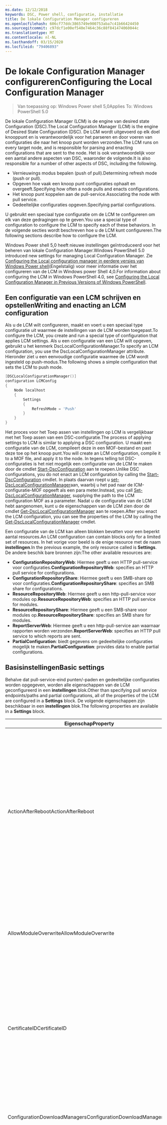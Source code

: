 ```yaml
---
ms.date: 12/12/2018
keywords: DSC, Power shell, configuratie, installatie
title: De lokale Configuration Manager configureren
ms.openlocfilehash: 606cf77ddc3865749e900753aba7c41b66424450
ms.sourcegitcommit: c97dcf1e00ef540e7464c36c88f841474060044c
ms.translationtype: MT
ms.contentlocale: nl-NL
ms.lasthandoff: 03/15/2020
ms.locfileid: "79406893"
---
```

# <a name="configuring-the-local-configuration-manager"></a><span data-ttu-id="cdef5-103">De lokale Configuration Manager configureren</span><span class="sxs-lookup"><span data-stu-id="cdef5-103">Configuring the Local Configuration Manager</span></span>

> <span data-ttu-id="cdef5-104">Van toepassing op: Windows Power shell 5,0</span><span class="sxs-lookup"><span data-stu-id="cdef5-104">Applies To: Windows PowerShell 5.0</span></span>

<span data-ttu-id="cdef5-105">De lokale Configuration Manager (LCM) is de engine van desired state Configuration (DSC).</span><span class="sxs-lookup"><span data-stu-id="cdef5-105">The Local Configuration Manager (LCM) is the engine of Desired State Configuration (DSC).</span></span>
<span data-ttu-id="cdef5-106">De LCM wordt uitgevoerd op elk doel knooppunt en is verantwoordelijk voor het parseren en door voeren van configuraties die naar het knoop punt worden verzonden.</span><span class="sxs-lookup"><span data-stu-id="cdef5-106">The LCM runs on every target node, and is responsible for parsing and enacting configurations that are sent to the node.</span></span>
<span data-ttu-id="cdef5-107">Het is ook verantwoordelijk voor een aantal andere aspecten van DSC, waaronder de volgende.</span><span class="sxs-lookup"><span data-stu-id="cdef5-107">It is also responsible for a number of other aspects of DSC, including the following.</span></span>

- <span data-ttu-id="cdef5-108">Vernieuwings modus bepalen (push of pull).</span><span class="sxs-lookup"><span data-stu-id="cdef5-108">Determining refresh mode (push or pull).</span></span>
- <span data-ttu-id="cdef5-109">Opgeven hoe vaak een knoop punt configuraties ophaalt en overgeeft.</span><span class="sxs-lookup"><span data-stu-id="cdef5-109">Specifying how often a node pulls and enacts configurations.</span></span>
- <span data-ttu-id="cdef5-110">Het knoop punt koppelen aan de pull-service.</span><span class="sxs-lookup"><span data-stu-id="cdef5-110">Associating the node with pull service.</span></span>
- <span data-ttu-id="cdef5-111">Gedeeltelijke configuraties opgeven.</span><span class="sxs-lookup"><span data-stu-id="cdef5-111">Specifying partial configurations.</span></span>

<span data-ttu-id="cdef5-112">U gebruikt een speciaal type configuratie om de LCM te configureren om elk van deze gedragingen op te geven.</span><span class="sxs-lookup"><span data-stu-id="cdef5-112">You use a special type of configuration to configure the LCM to specify each of these behaviors.</span></span>
<span data-ttu-id="cdef5-113">In de volgende secties wordt beschreven hoe u de LCM kunt configureren.</span><span class="sxs-lookup"><span data-stu-id="cdef5-113">The following sections describe how to configure the LCM.</span></span>

<span data-ttu-id="cdef5-114">Windows Power shell 5,0 heeft nieuwe instellingen geïntroduceerd voor het beheren van lokale Configuration Manager.</span><span class="sxs-lookup"><span data-stu-id="cdef5-114">Windows PowerShell 5.0 introduced new settings for managing Local Configuration Manager.</span></span>
<span data-ttu-id="cdef5-115">Zie [Configuring the Local configuration manager in eerdere versies van Windows Power shell](metaconfig4.md)(Engelstalig) voor meer informatie over het configureren van de LCM in Windows power Shell 4,0.</span><span class="sxs-lookup"><span data-stu-id="cdef5-115">For information about configuring the LCM in Windows PowerShell 4.0, see [Configuring the Local Configuration Manager in Previous Versions of Windows PowerShell](metaconfig4.md).</span></span>

## <a name="writing-and-enacting-an-lcm-configuration"></a><span data-ttu-id="cdef5-116">Een configuratie van een LCM schrijven en opstellen</span><span class="sxs-lookup"><span data-stu-id="cdef5-116">Writing and enacting an LCM configuration</span></span>

<span data-ttu-id="cdef5-117">Als u de LCM wilt configureren, maakt en voert u een speciaal type configuratie uit waarmee de instellingen van de LCM worden toegepast.</span><span class="sxs-lookup"><span data-stu-id="cdef5-117">To configure the LCM, you create and run a special type of configuration that applies LCM settings.</span></span>
<span data-ttu-id="cdef5-118">Als u een configuratie van een LCM wilt opgeven, gebruikt u het kenmerk DscLocalConfigurationManager.</span><span class="sxs-lookup"><span data-stu-id="cdef5-118">To specify an LCM configuration, you use the DscLocalConfigurationManager attribute.</span></span>
<span data-ttu-id="cdef5-119">Hieronder ziet u een eenvoudige configuratie waarmee de LCM wordt ingesteld op push-modus.</span><span class="sxs-lookup"><span data-stu-id="cdef5-119">The following shows a simple configuration that sets the LCM to push mode.</span></span>

```powershell
[DSCLocalConfigurationManager()]
configuration LCMConfig
{
    Node localhost
    {
        Settings
        {
            RefreshMode = 'Push'
        }
    }
}
```

<span data-ttu-id="cdef5-120">Het proces voor het Toep assen van instellingen op LCM is vergelijkbaar met het Toep assen van een DSC-configuratie.</span><span class="sxs-lookup"><span data-stu-id="cdef5-120">The process of applying settings to LCM is similar to applying a DSC configuration.</span></span>
<span data-ttu-id="cdef5-121">U maakt een configuratie van de LCM, compileert deze in een MOF-bestand en past deze toe op het knoop punt.</span><span class="sxs-lookup"><span data-stu-id="cdef5-121">You will create an LCM configuration, compile it to a MOF file, and apply it to the node.</span></span>
<span data-ttu-id="cdef5-122">In tegens telling tot DSC-configuraties is het niet mogelijk een configuratie van de LCM te maken door de cmdlet [Start-DscConfiguration](/powershell/module/psdesiredstateconfiguration/start-dscconfiguration) aan te roepen.</span><span class="sxs-lookup"><span data-stu-id="cdef5-122">Unlike DSC configurations, you do not enact an LCM configuration by calling the [Start-DscConfiguration](/powershell/module/psdesiredstateconfiguration/start-dscconfiguration) cmdlet.</span></span>
<span data-ttu-id="cdef5-123">In plaats daarvan roept u [set-DscLocalConfigurationManager](/powershell/module/PSDesiredStateConfiguration/Set-DscLocalConfigurationManager)aan, waarbij u het pad naar de ICM-configuratie-MOF opgeeft als een para meter.</span><span class="sxs-lookup"><span data-stu-id="cdef5-123">Instead, you call [Set-DscLocalConfigurationManager](/powershell/module/PSDesiredStateConfiguration/Set-DscLocalConfigurationManager), supplying the path to the LCM configuration MOF as a parameter.</span></span>
<span data-ttu-id="cdef5-124">Nadat u de configuratie van de LCM hebt aangenomen, kunt u de eigenschappen van de LCM zien door de cmdlet [Get-DscLocalConfigurationManager](/powershell/module/PSDesiredStateConfiguration/Get-DscLocalConfigurationManager) aan te roepen.</span><span class="sxs-lookup"><span data-stu-id="cdef5-124">After you enact the LCM configuration, you can see the properties of the LCM by calling the [Get-DscLocalConfigurationManager](/powershell/module/PSDesiredStateConfiguration/Get-DscLocalConfigurationManager) cmdlet.</span></span>

<span data-ttu-id="cdef5-125">Een configuratie van de LCM kan alleen blokken bevatten voor een beperkt aantal resources.</span><span class="sxs-lookup"><span data-stu-id="cdef5-125">An LCM configuration can contain blocks only for a limited set of resources.</span></span>
<span data-ttu-id="cdef5-126">In het vorige voor beeld is de enige resource met de naam **instellingen**.</span><span class="sxs-lookup"><span data-stu-id="cdef5-126">In the previous example, the only resource called is **Settings**.</span></span>
<span data-ttu-id="cdef5-127">De andere beschik bare bronnen zijn:</span><span class="sxs-lookup"><span data-stu-id="cdef5-127">The other available resources are:</span></span>

* <span data-ttu-id="cdef5-128">**ConfigurationRepositoryWeb**: Hiermee geeft u een HTTP pull-service voor configuraties.</span><span class="sxs-lookup"><span data-stu-id="cdef5-128">**ConfigurationRepositoryWeb**: specifies an HTTP pull service for configurations.</span></span>
* <span data-ttu-id="cdef5-129">**ConfigurationRepositoryShare**: Hiermee geeft u een SMB-share op voor configuraties.</span><span class="sxs-lookup"><span data-stu-id="cdef5-129">**ConfigurationRepositoryShare**: specifies an SMB share for configurations.</span></span>
* <span data-ttu-id="cdef5-130">**ResourceRepositoryWeb**: Hiermee geeft u een http-pull-service voor modules op.</span><span class="sxs-lookup"><span data-stu-id="cdef5-130">**ResourceRepositoryWeb**: specifies an HTTP pull service for modules.</span></span>
* <span data-ttu-id="cdef5-131">**ResourceRepositoryShare**: Hiermee geeft u een SMB-share voor modules op.</span><span class="sxs-lookup"><span data-stu-id="cdef5-131">**ResourceRepositoryShare**: specifies an SMB share for modules.</span></span>
* <span data-ttu-id="cdef5-132">**ReportServerWeb**: Hiermee geeft u een http-pull-service aan waarnaar rapporten worden verzonden.</span><span class="sxs-lookup"><span data-stu-id="cdef5-132">**ReportServerWeb**: specifies an HTTP pull service to which reports are sent.</span></span>
* <span data-ttu-id="cdef5-133">**PartialConfiguration**: biedt gegevens om gedeeltelijke configuraties mogelijk te maken.</span><span class="sxs-lookup"><span data-stu-id="cdef5-133">**PartialConfiguration**: provides data to enable partial configurations.</span></span>

## <a name="basic-settings"></a><span data-ttu-id="cdef5-134">Basisinstellingen</span><span class="sxs-lookup"><span data-stu-id="cdef5-134">Basic settings</span></span>

<span data-ttu-id="cdef5-135">Behalve dat pull-service-eind punten/-paden en gedeeltelijke configuraties worden opgegeven, worden alle eigenschappen van de LCM geconfigureerd in een **instellingen** blok.</span><span class="sxs-lookup"><span data-stu-id="cdef5-135">Other than specifying pull service endpoints/paths and partial configurations, all of the properties of the LCM are configured in a **Settings** block.</span></span>
<span data-ttu-id="cdef5-136">De volgende eigenschappen zijn beschikbaar in een **instellingen** blok.</span><span class="sxs-lookup"><span data-stu-id="cdef5-136">The following properties are available in a **Settings** block.</span></span>

|  <span data-ttu-id="cdef5-137">Eigenschap</span><span class="sxs-lookup"><span data-stu-id="cdef5-137">Property</span></span>  |  <span data-ttu-id="cdef5-138">Type</span><span class="sxs-lookup"><span data-stu-id="cdef5-138">Type</span></span>  |  <span data-ttu-id="cdef5-139">Beschrijving</span><span class="sxs-lookup"><span data-stu-id="cdef5-139">Description</span></span>   |
|----------- |------- |--------------- |
| <span data-ttu-id="cdef5-140">ActionAfterReboot</span><span class="sxs-lookup"><span data-stu-id="cdef5-140">ActionAfterReboot</span></span>| <span data-ttu-id="cdef5-141">tekenreeks</span><span class="sxs-lookup"><span data-stu-id="cdef5-141">string</span></span>| <span data-ttu-id="cdef5-142">Hiermee geeft u op wat er gebeurt nadat de computer opnieuw is opgestart tijdens de toepassing van een configuratie.</span><span class="sxs-lookup"><span data-stu-id="cdef5-142">Specifies what happens after a reboot during the application of a configuration.</span></span> <span data-ttu-id="cdef5-143">De mogelijke waarden zijn __' ContinueConfiguration '__ en __' de stopconfiguration '__ .</span><span class="sxs-lookup"><span data-stu-id="cdef5-143">The possible values are __"ContinueConfiguration"__ and __"StopConfiguration"__.</span></span> <ul><li> <span data-ttu-id="cdef5-144">__ContinueConfiguration__: pas de huidige configuratie toe nadat de computer opnieuw is opgestart.</span><span class="sxs-lookup"><span data-stu-id="cdef5-144">__ContinueConfiguration__: Continue applying the current configuration after machine reboot.</span></span> <span data-ttu-id="cdef5-145">Dit is de standaard waarde</span><span class="sxs-lookup"><span data-stu-id="cdef5-145">This is the default value</span></span></li><li><span data-ttu-id="cdef5-146">__De stopconfiguration__: de huidige configuratie stoppen nadat de computer opnieuw is opgestart.</span><span class="sxs-lookup"><span data-stu-id="cdef5-146">__StopConfiguration__: Stop the current configuration after machine reboot.</span></span></li></ul>|
| <span data-ttu-id="cdef5-147">AllowModuleOverwrite</span><span class="sxs-lookup"><span data-stu-id="cdef5-147">AllowModuleOverwrite</span></span>| <span data-ttu-id="cdef5-148">bool</span><span class="sxs-lookup"><span data-stu-id="cdef5-148">bool</span></span>| <span data-ttu-id="cdef5-149">__$True__ als nieuwe configuraties die worden gedownload van de pull-service, de oude kunnen overschrijven op het doel knooppunt.</span><span class="sxs-lookup"><span data-stu-id="cdef5-149">__$TRUE__ if new configurations downloaded from the pull service are allowed to overwrite the old ones on the target node.</span></span> <span data-ttu-id="cdef5-150">Anders $FALSE.</span><span class="sxs-lookup"><span data-stu-id="cdef5-150">Otherwise, $FALSE.</span></span>|
| <span data-ttu-id="cdef5-151">CertificateID</span><span class="sxs-lookup"><span data-stu-id="cdef5-151">CertificateID</span></span>| <span data-ttu-id="cdef5-152">tekenreeks</span><span class="sxs-lookup"><span data-stu-id="cdef5-152">string</span></span>| <span data-ttu-id="cdef5-153">De vinger afdruk van een certificaat dat wordt gebruikt voor het beveiligen van referenties die in een configuratie zijn door gegeven.</span><span class="sxs-lookup"><span data-stu-id="cdef5-153">The thumbprint of a certificate used to secure credentials passed in a configuration.</span></span> <span data-ttu-id="cdef5-154">Zie voor meer informatie [referenties beveiligen in Windows Power shell desired state Configuration](https://blogs.msdn.com/b/powershell/archive/2014/01/31/want-to-secure-credentials-in-windows-powershell-desired-state-configuration.aspx)(Engelstalig).</span><span class="sxs-lookup"><span data-stu-id="cdef5-154">For more information see [Want to secure credentials in Windows PowerShell Desired State Configuration](https://blogs.msdn.com/b/powershell/archive/2014/01/31/want-to-secure-credentials-in-windows-powershell-desired-state-configuration.aspx)?.</span></span> <br> <span data-ttu-id="cdef5-155">__Opmerking:__ dit wordt automatisch beheerd als Azure Automation DSC-pull-service wordt gebruikt.</span><span class="sxs-lookup"><span data-stu-id="cdef5-155">__Note:__ this is managed automatically if using Azure Automation DSC pull service.</span></span>|
| <span data-ttu-id="cdef5-156">ConfigurationDownloadManagers</span><span class="sxs-lookup"><span data-stu-id="cdef5-156">ConfigurationDownloadManagers</span></span>| <span data-ttu-id="cdef5-157">CimInstance []</span><span class="sxs-lookup"><span data-stu-id="cdef5-157">CimInstance[]</span></span>| <span data-ttu-id="cdef5-158">Verouderd.</span><span class="sxs-lookup"><span data-stu-id="cdef5-158">Obsolete.</span></span> <span data-ttu-id="cdef5-159">Gebruik __ConfigurationRepositoryWeb__ -en __ConfigurationRepositoryShare__ -blokken om configuratie-pull service-eind punten te definiëren.</span><span class="sxs-lookup"><span data-stu-id="cdef5-159">Use __ConfigurationRepositoryWeb__ and __ConfigurationRepositoryShare__ blocks to define configuration pull service endpoints.</span></span>|
| <span data-ttu-id="cdef5-160">ConfigurationID</span><span class="sxs-lookup"><span data-stu-id="cdef5-160">ConfigurationID</span></span>| <span data-ttu-id="cdef5-161">tekenreeks</span><span class="sxs-lookup"><span data-stu-id="cdef5-161">string</span></span>| <span data-ttu-id="cdef5-162">Voor achterwaartse compatibiliteit met oudere pull-service versies.</span><span class="sxs-lookup"><span data-stu-id="cdef5-162">For backwards compatibility with older pull service versions.</span></span> <span data-ttu-id="cdef5-163">Een GUID die het configuratie bestand identificeert dat van een pull-service moet worden opgehaald.</span><span class="sxs-lookup"><span data-stu-id="cdef5-163">A GUID that identifies the configuration file to get from a pull service.</span></span> <span data-ttu-id="cdef5-164">Het knoop punt haalt configuraties op voor de pull-service als de naam van de configuratie-MOF ConfigurationID. MOF is.</span><span class="sxs-lookup"><span data-stu-id="cdef5-164">The node will pull configurations on the pull service if the name of the configuration MOF is named ConfigurationID.mof.</span></span><br> <span data-ttu-id="cdef5-165">__Opmerking:__ Als u deze eigenschap instelt, werkt u het knoop punt met een pull-service te registreren met behulp van __RegistrationKey__ .</span><span class="sxs-lookup"><span data-stu-id="cdef5-165">__Note:__ If you set this property, registering the node with a pull service by using __RegistrationKey__ does not work.</span></span> <span data-ttu-id="cdef5-166">Zie [een pull-client met configuratie namen instellen](../pull-server/pullClientConfigNames.md)voor meer informatie.</span><span class="sxs-lookup"><span data-stu-id="cdef5-166">For more information, see [Setting up a pull client with configuration names](../pull-server/pullClientConfigNames.md).</span></span>|
| <span data-ttu-id="cdef5-167">ConfigurationMode</span><span class="sxs-lookup"><span data-stu-id="cdef5-167">ConfigurationMode</span></span>| <span data-ttu-id="cdef5-168">tekenreeks</span><span class="sxs-lookup"><span data-stu-id="cdef5-168">string</span></span> | <span data-ttu-id="cdef5-169">Hiermee geeft u op hoe de LCM de configuratie daad werkelijk toepast op de doel knooppunten.</span><span class="sxs-lookup"><span data-stu-id="cdef5-169">Specifies how the LCM actually applies the configuration to the target nodes.</span></span> <span data-ttu-id="cdef5-170">Mogelijke waarden zijn __"ApplyOnly"__ , __"ApplyAndMonitor"__ en __"ApplyAndAutoCorrect"__ .</span><span class="sxs-lookup"><span data-stu-id="cdef5-170">Possible values are __"ApplyOnly"__,__"ApplyAndMonitor"__, and __"ApplyAndAutoCorrect"__.</span></span> <ul><li><span data-ttu-id="cdef5-171">__ApplyOnly__: DSC past de configuratie toe en doet niets verder tenzij een nieuwe configuratie wordt gepusht naar het doel knooppunt of wanneer een nieuwe configuratie wordt opgehaald uit een service.</span><span class="sxs-lookup"><span data-stu-id="cdef5-171">__ApplyOnly__: DSC applies the configuration and does nothing further unless a new configuration is pushed to the target node or when a new configuration is pulled from a service.</span></span> <span data-ttu-id="cdef5-172">Na de eerste toepassing van een nieuwe configuratie controleert DSC niet op een eerder geconfigureerde status.</span><span class="sxs-lookup"><span data-stu-id="cdef5-172">After initial application of a new configuration, DSC does not check for drift from a previously configured state.</span></span> <span data-ttu-id="cdef5-173">U ziet dat DSC probeert de configuratie toe te passen totdat deze is voltooid voordat __ApplyOnly__ van kracht worden.</span><span class="sxs-lookup"><span data-stu-id="cdef5-173">Note that DSC will attempt to apply the configuration until it is successful before __ApplyOnly__ takes effect.</span></span> </li><li> <span data-ttu-id="cdef5-174">__ApplyAndMonitor__: dit is de standaard waarde.</span><span class="sxs-lookup"><span data-stu-id="cdef5-174">__ApplyAndMonitor__: This is the default value.</span></span> <span data-ttu-id="cdef5-175">De LCM past nieuwe configuraties toe.</span><span class="sxs-lookup"><span data-stu-id="cdef5-175">The LCM applies any new configurations.</span></span> <span data-ttu-id="cdef5-176">Als er na de eerste toepassing van een nieuwe configuratie het doel knooppunt van de gewenste status is, wordt de discrepantie in de logboeken door DSC gerapporteerd.</span><span class="sxs-lookup"><span data-stu-id="cdef5-176">After initial application of a new configuration, if the target node drifts from the desired state, DSC reports the discrepancy in logs.</span></span> <span data-ttu-id="cdef5-177">U ziet dat DSC probeert de configuratie toe te passen totdat deze is voltooid voordat __ApplyAndMonitor__ van kracht worden.</span><span class="sxs-lookup"><span data-stu-id="cdef5-177">Note that DSC will attempt to apply the configuration until it is successful before __ApplyAndMonitor__ takes effect.</span></span></li><li><span data-ttu-id="cdef5-178">__ApplyAndAutoCorrect__: DSC past nieuwe configuraties toe.</span><span class="sxs-lookup"><span data-stu-id="cdef5-178">__ApplyAndAutoCorrect__: DSC applies any new configurations.</span></span> <span data-ttu-id="cdef5-179">Als er na de eerste toepassing van een nieuwe configuratie het doel knooppunt van de gewenste status is, wordt de discrepantie in de logboeken door DSC gerapporteerd en wordt de huidige configuratie opnieuw toegepast.</span><span class="sxs-lookup"><span data-stu-id="cdef5-179">After initial application of a new configuration, if the target node drifts from the desired state, DSC reports the discrepancy in logs, and then re-applies the current configuration.</span></span></li></ul>|
| <span data-ttu-id="cdef5-180">ConfigurationModeFrequencyMins</span><span class="sxs-lookup"><span data-stu-id="cdef5-180">ConfigurationModeFrequencyMins</span></span>| <span data-ttu-id="cdef5-181">UInt32</span><span class="sxs-lookup"><span data-stu-id="cdef5-181">UInt32</span></span>| <span data-ttu-id="cdef5-182">Hoe vaak, in minuten, de huidige configuratie wordt gecontroleerd en toegepast.</span><span class="sxs-lookup"><span data-stu-id="cdef5-182">How often, in minutes, the current configuration is checked and applied.</span></span> <span data-ttu-id="cdef5-183">Deze eigenschap wordt genegeerd als de eigenschap ConfigurationMode is ingesteld op ApplyOnly.</span><span class="sxs-lookup"><span data-stu-id="cdef5-183">This property is ignored if the ConfigurationMode property is set to ApplyOnly.</span></span> <span data-ttu-id="cdef5-184">De standaard waarde is 15.</span><span class="sxs-lookup"><span data-stu-id="cdef5-184">The default value is 15.</span></span>|
| <span data-ttu-id="cdef5-185">DebugMode</span><span class="sxs-lookup"><span data-stu-id="cdef5-185">DebugMode</span></span>| <span data-ttu-id="cdef5-186">tekenreeks</span><span class="sxs-lookup"><span data-stu-id="cdef5-186">string</span></span>| <span data-ttu-id="cdef5-187">Mogelijke waarden zijn __none__, __ForceModuleImport__en __all__.</span><span class="sxs-lookup"><span data-stu-id="cdef5-187">Possible values are __None__, __ForceModuleImport__, and __All__.</span></span> <ul><li><span data-ttu-id="cdef5-188">Stel deze waarde in op __geen__ om in cache opgeslagen resources te gebruiken.</span><span class="sxs-lookup"><span data-stu-id="cdef5-188">Set to __None__ to use cached resources.</span></span> <span data-ttu-id="cdef5-189">Dit is de standaard instelling en moet worden gebruikt in productie scenario's.</span><span class="sxs-lookup"><span data-stu-id="cdef5-189">This is the default and should be used in production scenarios.</span></span></li><li><span data-ttu-id="cdef5-190">Als __ForceModuleImport__wordt ingesteld, laadt de LCM alle DSC-resource modules opnieuw, zelfs als ze eerder zijn geladen en in de cache zijn opgeslagen.</span><span class="sxs-lookup"><span data-stu-id="cdef5-190">Setting to __ForceModuleImport__, causes the LCM to reload any DSC resource modules, even if they have been previously loaded and cached.</span></span> <span data-ttu-id="cdef5-191">Dit heeft gevolgen voor de prestaties van DSC-bewerkingen, omdat elke module opnieuw wordt geladen voor gebruik.</span><span class="sxs-lookup"><span data-stu-id="cdef5-191">This impacts the performance of DSC operations as each module is reloaded on use.</span></span> <span data-ttu-id="cdef5-192">Normaal gesp roken gebruikt u deze waarde bij het opsporen van fouten in een resource</span><span class="sxs-lookup"><span data-stu-id="cdef5-192">Typically you would use this value while debugging a resource</span></span></li><li><span data-ttu-id="cdef5-193">In deze release is __alle__ hetzelfde als __ForceModuleImport__</span><span class="sxs-lookup"><span data-stu-id="cdef5-193">In this release, __All__ is same as __ForceModuleImport__</span></span></li></ul> |
| <span data-ttu-id="cdef5-194">RebootNodeIfNeeded</span><span class="sxs-lookup"><span data-stu-id="cdef5-194">RebootNodeIfNeeded</span></span>| <span data-ttu-id="cdef5-195">bool</span><span class="sxs-lookup"><span data-stu-id="cdef5-195">bool</span></span>| <span data-ttu-id="cdef5-196">Stel dit in op `$true` zodat resources het knoop punt opnieuw kunnen opstarten met behulp van de `$global:DSCMachineStatus` vlag.</span><span class="sxs-lookup"><span data-stu-id="cdef5-196">Set this to `$true` to allow resources to reboot the Node using the `$global:DSCMachineStatus` flag.</span></span> <span data-ttu-id="cdef5-197">Als dat niet het geval is, moet u het knoop punt hand matig opnieuw opstarten voor een configuratie waarvoor deze vereist is.</span><span class="sxs-lookup"><span data-stu-id="cdef5-197">Otherwise, you will have to manually reboot the node for any configuration that requires it.</span></span> <span data-ttu-id="cdef5-198">De standaard waarde is `$false`.</span><span class="sxs-lookup"><span data-stu-id="cdef5-198">The default value is `$false`.</span></span> <span data-ttu-id="cdef5-199">Als u deze instelling wilt gebruiken wanneer een voor waarde voor opnieuw opstarten wordt ingesteld door iets anders dan DSC (zoals Windows Installer), moet u deze instelling combi neren met de __PendingReboot__ -resource in de [ComputerManagementDsc](https://github.com/PowerShell/ComputerManagementDsc) -module.</span><span class="sxs-lookup"><span data-stu-id="cdef5-199">To use this setting when a reboot condition is enacted by something other than DSC (such as Windows Installer), combine this setting with the __PendingReboot__ resource in the [ComputerManagementDsc](https://github.com/PowerShell/ComputerManagementDsc) module.</span></span>|
| <span data-ttu-id="cdef5-200">RefreshMode</span><span class="sxs-lookup"><span data-stu-id="cdef5-200">RefreshMode</span></span>| <span data-ttu-id="cdef5-201">tekenreeks</span><span class="sxs-lookup"><span data-stu-id="cdef5-201">string</span></span>| <span data-ttu-id="cdef5-202">Hiermee geeft u op hoe de LCM configuraties krijgt.</span><span class="sxs-lookup"><span data-stu-id="cdef5-202">Specifies how the LCM gets configurations.</span></span> <span data-ttu-id="cdef5-203">De mogelijke waarden zijn __' disabled '__ , __' push '__ en __' pull '__ .</span><span class="sxs-lookup"><span data-stu-id="cdef5-203">The possible values are __"Disabled"__, __"Push"__, and __"Pull"__.</span></span> <ul><li><span data-ttu-id="cdef5-204">__Uitgeschakeld__: DSC-configuraties zijn uitgeschakeld voor dit knoop punt.</span><span class="sxs-lookup"><span data-stu-id="cdef5-204">__Disabled__: DSC configurations are disabled for this node.</span></span></li><li> <span data-ttu-id="cdef5-205">__Push__: configuraties worden geïnitieerd door de cmdlet [Start-DscConfiguration](/powershell/module/psdesiredstateconfiguration/start-dscconfiguration) aan te roepen.</span><span class="sxs-lookup"><span data-stu-id="cdef5-205">__Push__: Configurations are initiated by calling the [Start-DscConfiguration](/powershell/module/psdesiredstateconfiguration/start-dscconfiguration) cmdlet.</span></span> <span data-ttu-id="cdef5-206">De configuratie wordt direct toegepast op het knoop punt.</span><span class="sxs-lookup"><span data-stu-id="cdef5-206">The configuration is applied immediately to the node.</span></span> <span data-ttu-id="cdef5-207">Dit is de standaardwaarde.</span><span class="sxs-lookup"><span data-stu-id="cdef5-207">This is the default value.</span></span></li><li><span data-ttu-id="cdef5-208">__Pull:__ Het knoop punt is geconfigureerd om regel matig te controleren op configuraties van een pull-service of SMB-pad.</span><span class="sxs-lookup"><span data-stu-id="cdef5-208">__Pull:__ The node is configured to regularly check for configurations from a pull service or SMB path.</span></span> <span data-ttu-id="cdef5-209">Als deze eigenschap is ingesteld op __pull__, moet u een http-(Service) of SMB (share)-pad opgeven in een __ConfigurationRepositoryWeb__ -of __ConfigurationRepositoryShare__ -blok.</span><span class="sxs-lookup"><span data-stu-id="cdef5-209">If this property is set to __Pull__, you must specify an HTTP (service) or SMB (share) path in a __ConfigurationRepositoryWeb__ or __ConfigurationRepositoryShare__ block.</span></span></li></ul>|
| <span data-ttu-id="cdef5-210">RefreshFrequencyMins</span><span class="sxs-lookup"><span data-stu-id="cdef5-210">RefreshFrequencyMins</span></span>| <span data-ttu-id="cdef5-211">Uint32</span><span class="sxs-lookup"><span data-stu-id="cdef5-211">Uint32</span></span>| <span data-ttu-id="cdef5-212">Het tijds interval, in minuten, waarna de LCM een pull-service controleert om bijgewerkte configuraties te verkrijgen.</span><span class="sxs-lookup"><span data-stu-id="cdef5-212">The time interval, in minutes, at which the LCM checks a pull service to get updated configurations.</span></span> <span data-ttu-id="cdef5-213">Deze waarde wordt genegeerd als de LCM niet is geconfigureerd in de pull-modus.</span><span class="sxs-lookup"><span data-stu-id="cdef5-213">This value is ignored if the LCM is not configured in pull mode.</span></span> <span data-ttu-id="cdef5-214">De standaard waarde is 30.</span><span class="sxs-lookup"><span data-stu-id="cdef5-214">The default value is 30.</span></span>|
| <span data-ttu-id="cdef5-215">ReportManagers</span><span class="sxs-lookup"><span data-stu-id="cdef5-215">ReportManagers</span></span>| <span data-ttu-id="cdef5-216">CimInstance []</span><span class="sxs-lookup"><span data-stu-id="cdef5-216">CimInstance[]</span></span>| <span data-ttu-id="cdef5-217">Verouderd.</span><span class="sxs-lookup"><span data-stu-id="cdef5-217">Obsolete.</span></span> <span data-ttu-id="cdef5-218">Gebruik __ReportServerWeb__ -blokken om een eind punt te definiëren voor het verzenden van rapportage gegevens naar een pull-service.</span><span class="sxs-lookup"><span data-stu-id="cdef5-218">Use __ReportServerWeb__ blocks to define an endpoint to send reporting data to a pull service.</span></span>|
| <span data-ttu-id="cdef5-219">ResourceModuleManagers</span><span class="sxs-lookup"><span data-stu-id="cdef5-219">ResourceModuleManagers</span></span>| <span data-ttu-id="cdef5-220">CimInstance []</span><span class="sxs-lookup"><span data-stu-id="cdef5-220">CimInstance[]</span></span>| <span data-ttu-id="cdef5-221">Verouderd.</span><span class="sxs-lookup"><span data-stu-id="cdef5-221">Obsolete.</span></span> <span data-ttu-id="cdef5-222">Gebruik __ResourceRepositoryWeb__ -en __ResourceRepositoryShare__ -blokken om respectievelijk pull service http-eind punten of SMB-paden te definiëren.</span><span class="sxs-lookup"><span data-stu-id="cdef5-222">Use __ResourceRepositoryWeb__ and __ResourceRepositoryShare__ blocks to define pull service HTTP endpoints or SMB paths, respectively.</span></span>|
| <span data-ttu-id="cdef5-223">PartialConfigurations</span><span class="sxs-lookup"><span data-stu-id="cdef5-223">PartialConfigurations</span></span>| <span data-ttu-id="cdef5-224">CimInstance</span><span class="sxs-lookup"><span data-stu-id="cdef5-224">CimInstance</span></span>| <span data-ttu-id="cdef5-225">Niet geïmplementeerd.</span><span class="sxs-lookup"><span data-stu-id="cdef5-225">Not implemented.</span></span> <span data-ttu-id="cdef5-226">Niet gebruiken.</span><span class="sxs-lookup"><span data-stu-id="cdef5-226">Do not use.</span></span>|
| <span data-ttu-id="cdef5-227">StatusRetentionTimeInDays</span><span class="sxs-lookup"><span data-stu-id="cdef5-227">StatusRetentionTimeInDays</span></span> | <span data-ttu-id="cdef5-228">UInt32</span><span class="sxs-lookup"><span data-stu-id="cdef5-228">UInt32</span></span>| <span data-ttu-id="cdef5-229">Het aantal dagen dat de LCM de status van de huidige configuratie behoudt.</span><span class="sxs-lookup"><span data-stu-id="cdef5-229">The number of days the LCM keeps the status of the current configuration.</span></span>|

> [!NOTE]
> <span data-ttu-id="cdef5-230">De LCM start de **ConfigurationModeFrequencyMins** -cyclus op basis van:</span><span class="sxs-lookup"><span data-stu-id="cdef5-230">The LCM starts the **ConfigurationModeFrequencyMins** cycle based on:</span></span>
>
> - <span data-ttu-id="cdef5-231">Er wordt een nieuwe configuratie toegepast met `Set-DscLocalConfigurationManager`</span><span class="sxs-lookup"><span data-stu-id="cdef5-231">A new metaconfig is applied using `Set-DscLocalConfigurationManager`</span></span>
> - <span data-ttu-id="cdef5-232">Een computer opnieuw opstarten</span><span class="sxs-lookup"><span data-stu-id="cdef5-232">A machine restart</span></span>
>
> <span data-ttu-id="cdef5-233">Voor elke voor waarde waarbij het timer proces vastloopt, wordt dit binnen 30 seconden gedetecteerd en wordt de cyclus opnieuw gestart.</span><span class="sxs-lookup"><span data-stu-id="cdef5-233">For any condition where the timer process experiences a crash, that will be detected within 30 seconds and the cycle will be restarted.</span></span>
> <span data-ttu-id="cdef5-234">Een gelijktijdige bewerking kan ertoe leiden dat de cyclus wordt gestart. als de duur van deze bewerking de geconfigureerde cyclus frequentie overschrijdt, wordt de volgende timer niet gestart.</span><span class="sxs-lookup"><span data-stu-id="cdef5-234">A concurrent operation could delay the cycle from being started, if the duration of this operation exceeds the configured cycle frequency, the next timer will not start.</span></span>
>
> <span data-ttu-id="cdef5-235">Voor beeld: de configuratie van de instellingen van een pull-interval van vijf tien minuten en een pull vindt plaats in T1.</span><span class="sxs-lookup"><span data-stu-id="cdef5-235">Example, the metaconfig is configured at a 15 minute pull frequency and a pull occurs at T1.</span></span>  <span data-ttu-id="cdef5-236">Het knoop punt is 16 minuten niet voltooid.</span><span class="sxs-lookup"><span data-stu-id="cdef5-236">The Node does not finish work for 16 minutes.</span></span>  <span data-ttu-id="cdef5-237">De eerste vijf tien minuten wordt genegeerd en de volgende pull-bewerking wordt uitgevoerd op T1 + 15 + 15.</span><span class="sxs-lookup"><span data-stu-id="cdef5-237">The first 15 minute cycle is ignored, and next pull will happen at T1+15+15.</span></span>

## <a name="pull-service"></a><span data-ttu-id="cdef5-238">Pull-service</span><span class="sxs-lookup"><span data-stu-id="cdef5-238">Pull service</span></span>

<span data-ttu-id="cdef5-239">De configuratie van de LCM ondersteunt het definiëren van de volgende typen pull-service-eind punten:</span><span class="sxs-lookup"><span data-stu-id="cdef5-239">LCM configuration supports defining the following types of pull service endpoints:</span></span>

- <span data-ttu-id="cdef5-240">**Configuratie server**: een opslag plaats voor DSC-configuraties.</span><span class="sxs-lookup"><span data-stu-id="cdef5-240">**Configuration server**: A repository for DSC configurations.</span></span> <span data-ttu-id="cdef5-241">Definieer configuratie servers met behulp van **ConfigurationRepositoryWeb** (voor webservers) en **ConfigurationRepositoryShare** (voor op SMB gebaseerde servers) blokken.</span><span class="sxs-lookup"><span data-stu-id="cdef5-241">Define configuration servers by using **ConfigurationRepositoryWeb** (for web-based servers) and **ConfigurationRepositoryShare** (for SMB-based servers) blocks.</span></span>
- <span data-ttu-id="cdef5-242">**Resource server**: een opslag plaats voor DSC-resources, verpakt als Power shell-modules.</span><span class="sxs-lookup"><span data-stu-id="cdef5-242">**Resource server**: A repository for DSC resources, packaged as PowerShell modules.</span></span> <span data-ttu-id="cdef5-243">Definieer resource servers met behulp van **ResourceRepositoryWeb** (voor webservers) en **ResourceRepositoryShare** (voor op SMB gebaseerde servers) blokken.</span><span class="sxs-lookup"><span data-stu-id="cdef5-243">Define resource servers by using **ResourceRepositoryWeb** (for web-based servers) and **ResourceRepositoryShare** (for SMB-based servers) blocks.</span></span>
- <span data-ttu-id="cdef5-244">**Rapport server**: een service waarnaar DSC rapport gegevens worden verzonden.</span><span class="sxs-lookup"><span data-stu-id="cdef5-244">**Report server**: A service that DSC sends report data to.</span></span> <span data-ttu-id="cdef5-245">Definieer rapport servers met behulp van **ReportServerWeb** -blokken.</span><span class="sxs-lookup"><span data-stu-id="cdef5-245">Define report servers by using **ReportServerWeb** blocks.</span></span> <span data-ttu-id="cdef5-246">Een rapport server moet een webservice zijn.</span><span class="sxs-lookup"><span data-stu-id="cdef5-246">A report server must be a web service.</span></span>

<span data-ttu-id="cdef5-247">Zie [desired state Configuration pull service](../pull-server/pullServer.md)(Engelstalig) voor meer informatie over pull-service.</span><span class="sxs-lookup"><span data-stu-id="cdef5-247">For more details on pull service see, [Desired State Configuration Pull Service](../pull-server/pullServer.md).</span></span>

## <a name="configuration-server-blocks"></a><span data-ttu-id="cdef5-248">Configuratie server blokken</span><span class="sxs-lookup"><span data-stu-id="cdef5-248">Configuration server blocks</span></span>

<span data-ttu-id="cdef5-249">Als u een configuratie server op het web wilt definiëren, maakt u een **ConfigurationRepositoryWeb** -blok.</span><span class="sxs-lookup"><span data-stu-id="cdef5-249">To define a web-based configuration server, you create a **ConfigurationRepositoryWeb** block.</span></span>
<span data-ttu-id="cdef5-250">Een **ConfigurationRepositoryWeb** definieert de volgende eigenschappen.</span><span class="sxs-lookup"><span data-stu-id="cdef5-250">A **ConfigurationRepositoryWeb** defines the following properties.</span></span>

|<span data-ttu-id="cdef5-251">Eigenschap</span><span class="sxs-lookup"><span data-stu-id="cdef5-251">Property</span></span>|<span data-ttu-id="cdef5-252">Type</span><span class="sxs-lookup"><span data-stu-id="cdef5-252">Type</span></span>|<span data-ttu-id="cdef5-253">Beschrijving</span><span class="sxs-lookup"><span data-stu-id="cdef5-253">Description</span></span>|
|---|---|---|
|<span data-ttu-id="cdef5-254">AllowUnsecureConnection</span><span class="sxs-lookup"><span data-stu-id="cdef5-254">AllowUnsecureConnection</span></span>|<span data-ttu-id="cdef5-255">bool</span><span class="sxs-lookup"><span data-stu-id="cdef5-255">bool</span></span>|<span data-ttu-id="cdef5-256">Ingesteld op **$True** om verbindingen van het knoop punt met de-server zonder verificatie toe te staan.</span><span class="sxs-lookup"><span data-stu-id="cdef5-256">Set to **$TRUE** to allow connections from the node to the server without authentication.</span></span> <span data-ttu-id="cdef5-257">Ingesteld op **$False** om verificatie te vereisen.</span><span class="sxs-lookup"><span data-stu-id="cdef5-257">Set to **$FALSE** to require authentication.</span></span>|
|<span data-ttu-id="cdef5-258">CertificateID</span><span class="sxs-lookup"><span data-stu-id="cdef5-258">CertificateID</span></span>|<span data-ttu-id="cdef5-259">tekenreeks</span><span class="sxs-lookup"><span data-stu-id="cdef5-259">string</span></span>|<span data-ttu-id="cdef5-260">De vinger afdruk van een certificaat dat wordt gebruikt voor verificatie bij de server.</span><span class="sxs-lookup"><span data-stu-id="cdef5-260">The thumbprint of a certificate used to authenticate to the server.</span></span>|
|<span data-ttu-id="cdef5-261">ConfigurationNames</span><span class="sxs-lookup"><span data-stu-id="cdef5-261">ConfigurationNames</span></span>|<span data-ttu-id="cdef5-262">String[]</span><span class="sxs-lookup"><span data-stu-id="cdef5-262">String[]</span></span>|<span data-ttu-id="cdef5-263">Een matrix met namen van configuraties die moeten worden opgehaald door het doel knooppunt.</span><span class="sxs-lookup"><span data-stu-id="cdef5-263">An array of names of configurations to be pulled by the target node.</span></span> <span data-ttu-id="cdef5-264">Deze worden alleen gebruikt als het knoop punt is geregistreerd bij de pull-service met behulp van een **RegistrationKey**.</span><span class="sxs-lookup"><span data-stu-id="cdef5-264">These are used only if the node is registered with the pull service by using a **RegistrationKey**.</span></span> <span data-ttu-id="cdef5-265">Zie [een pull-client met configuratie namen instellen](../pull-server/pullClientConfigNames.md)voor meer informatie.</span><span class="sxs-lookup"><span data-stu-id="cdef5-265">For more information, see [Setting up a pull client with configuration names](../pull-server/pullClientConfigNames.md).</span></span>|
|<span data-ttu-id="cdef5-266">RegistrationKey</span><span class="sxs-lookup"><span data-stu-id="cdef5-266">RegistrationKey</span></span>|<span data-ttu-id="cdef5-267">tekenreeks</span><span class="sxs-lookup"><span data-stu-id="cdef5-267">string</span></span>|<span data-ttu-id="cdef5-268">Een GUID waarmee het knoop punt wordt geregistreerd bij de pull-service.</span><span class="sxs-lookup"><span data-stu-id="cdef5-268">A GUID that registers the node with the pull service.</span></span> <span data-ttu-id="cdef5-269">Zie [een pull-client met configuratie namen instellen](../pull-server/pullClientConfigNames.md)voor meer informatie.</span><span class="sxs-lookup"><span data-stu-id="cdef5-269">For more information, see [Setting up a pull client with configuration names](../pull-server/pullClientConfigNames.md).</span></span>|
|<span data-ttu-id="cdef5-270">ServerURL</span><span class="sxs-lookup"><span data-stu-id="cdef5-270">ServerURL</span></span>|<span data-ttu-id="cdef5-271">tekenreeks</span><span class="sxs-lookup"><span data-stu-id="cdef5-271">string</span></span>|<span data-ttu-id="cdef5-272">De URL van de configuratie service.</span><span class="sxs-lookup"><span data-stu-id="cdef5-272">The URL of the configuration service.</span></span>|
|<span data-ttu-id="cdef5-273">ProxyURL\*</span><span class="sxs-lookup"><span data-stu-id="cdef5-273">ProxyURL\*</span></span>|<span data-ttu-id="cdef5-274">tekenreeks</span><span class="sxs-lookup"><span data-stu-id="cdef5-274">string</span></span>|<span data-ttu-id="cdef5-275">De URL van de http-proxy die moet worden gebruikt voor de communicatie met de configuratie service.</span><span class="sxs-lookup"><span data-stu-id="cdef5-275">The URL of the http proxy to use when communicating with the configuration service.</span></span>|
|<span data-ttu-id="cdef5-276">ProxyCredential\*</span><span class="sxs-lookup"><span data-stu-id="cdef5-276">ProxyCredential\*</span></span>|<span data-ttu-id="cdef5-277">pscredential</span><span class="sxs-lookup"><span data-stu-id="cdef5-277">pscredential</span></span>|<span data-ttu-id="cdef5-278">Referentie die moet worden gebruikt voor de http-proxy.</span><span class="sxs-lookup"><span data-stu-id="cdef5-278">Credential to use for the http proxy.</span></span>|

> [!NOTE]
> * <span data-ttu-id="cdef5-279">Ondersteund in Windows versie 1809 en hoger.</span><span class="sxs-lookup"><span data-stu-id="cdef5-279">Supported in Windows versions 1809 and later.</span></span>

<span data-ttu-id="cdef5-280">Een voorbeeld script voor het vereenvoudigen van het configureren van de ConfigurationRepositoryWeb-waarde voor on-premises knoop punten is beschikbaar-Zie [DSC-configuratie genereren](https://docs.microsoft.com/azure/automation/automation-dsc-onboarding#generating-dsc-metaconfigurations)</span><span class="sxs-lookup"><span data-stu-id="cdef5-280">An example script to simplify configuring the ConfigurationRepositoryWeb value for on-premises nodes is available - see [Generating DSC metaconfigurations](https://docs.microsoft.com/azure/automation/automation-dsc-onboarding#generating-dsc-metaconfigurations)</span></span>

<span data-ttu-id="cdef5-281">Als u een op SMB gebaseerde configuratie server wilt definiëren, maakt u een **ConfigurationRepositoryShare** -blok.</span><span class="sxs-lookup"><span data-stu-id="cdef5-281">To define an SMB-based configuration server, you create a **ConfigurationRepositoryShare** block.</span></span>
<span data-ttu-id="cdef5-282">Een **ConfigurationRepositoryShare** definieert de volgende eigenschappen.</span><span class="sxs-lookup"><span data-stu-id="cdef5-282">A **ConfigurationRepositoryShare** defines the following properties.</span></span>

|<span data-ttu-id="cdef5-283">Eigenschap</span><span class="sxs-lookup"><span data-stu-id="cdef5-283">Property</span></span>|<span data-ttu-id="cdef5-284">Type</span><span class="sxs-lookup"><span data-stu-id="cdef5-284">Type</span></span>|<span data-ttu-id="cdef5-285">Beschrijving</span><span class="sxs-lookup"><span data-stu-id="cdef5-285">Description</span></span>|
|---|---|---|
|<span data-ttu-id="cdef5-286">Referentie</span><span class="sxs-lookup"><span data-stu-id="cdef5-286">Credential</span></span>|<span data-ttu-id="cdef5-287">MSFT_Credential</span><span class="sxs-lookup"><span data-stu-id="cdef5-287">MSFT_Credential</span></span>|<span data-ttu-id="cdef5-288">De referentie die wordt gebruikt om te verifiëren bij de SMB-share.</span><span class="sxs-lookup"><span data-stu-id="cdef5-288">The credential used to authenticate to the SMB share.</span></span>|
|<span data-ttu-id="cdef5-289">Bronpad</span><span class="sxs-lookup"><span data-stu-id="cdef5-289">SourcePath</span></span>|<span data-ttu-id="cdef5-290">tekenreeks</span><span class="sxs-lookup"><span data-stu-id="cdef5-290">string</span></span>|<span data-ttu-id="cdef5-291">Het pad naar de SMB-share.</span><span class="sxs-lookup"><span data-stu-id="cdef5-291">The path of the SMB share.</span></span>|

## <a name="resource-server-blocks"></a><span data-ttu-id="cdef5-292">Resource server blokken</span><span class="sxs-lookup"><span data-stu-id="cdef5-292">Resource server blocks</span></span>

<span data-ttu-id="cdef5-293">Voor het definiëren van een webbronserver maakt u een **ResourceRepositoryWeb** -blok.</span><span class="sxs-lookup"><span data-stu-id="cdef5-293">To define a web-based resource server, you create a **ResourceRepositoryWeb** block.</span></span>
<span data-ttu-id="cdef5-294">Een **ResourceRepositoryWeb** definieert de volgende eigenschappen.</span><span class="sxs-lookup"><span data-stu-id="cdef5-294">A **ResourceRepositoryWeb** defines the following properties.</span></span>

|<span data-ttu-id="cdef5-295">Eigenschap</span><span class="sxs-lookup"><span data-stu-id="cdef5-295">Property</span></span>|<span data-ttu-id="cdef5-296">Type</span><span class="sxs-lookup"><span data-stu-id="cdef5-296">Type</span></span>|<span data-ttu-id="cdef5-297">Beschrijving</span><span class="sxs-lookup"><span data-stu-id="cdef5-297">Description</span></span>|
|---|---|---|
|<span data-ttu-id="cdef5-298">AllowUnsecureConnection</span><span class="sxs-lookup"><span data-stu-id="cdef5-298">AllowUnsecureConnection</span></span>|<span data-ttu-id="cdef5-299">bool</span><span class="sxs-lookup"><span data-stu-id="cdef5-299">bool</span></span>|<span data-ttu-id="cdef5-300">Ingesteld op **$True** om verbindingen van het knoop punt met de-server zonder verificatie toe te staan.</span><span class="sxs-lookup"><span data-stu-id="cdef5-300">Set to **$TRUE** to allow connections from the node to the server without authentication.</span></span> <span data-ttu-id="cdef5-301">Ingesteld op **$False** om verificatie te vereisen.</span><span class="sxs-lookup"><span data-stu-id="cdef5-301">Set to **$FALSE** to require authentication.</span></span>|
|<span data-ttu-id="cdef5-302">CertificateID</span><span class="sxs-lookup"><span data-stu-id="cdef5-302">CertificateID</span></span>|<span data-ttu-id="cdef5-303">tekenreeks</span><span class="sxs-lookup"><span data-stu-id="cdef5-303">string</span></span>|<span data-ttu-id="cdef5-304">De vinger afdruk van een certificaat dat wordt gebruikt voor verificatie bij de server.</span><span class="sxs-lookup"><span data-stu-id="cdef5-304">The thumbprint of a certificate used to authenticate to the server.</span></span>|
|<span data-ttu-id="cdef5-305">RegistrationKey</span><span class="sxs-lookup"><span data-stu-id="cdef5-305">RegistrationKey</span></span>|<span data-ttu-id="cdef5-306">tekenreeks</span><span class="sxs-lookup"><span data-stu-id="cdef5-306">string</span></span>|<span data-ttu-id="cdef5-307">Een GUID waarmee het knoop punt wordt geïdentificeerd voor de pull-service.</span><span class="sxs-lookup"><span data-stu-id="cdef5-307">A GUID that identifies the node to the pull service.</span></span>|
|<span data-ttu-id="cdef5-308">ServerURL</span><span class="sxs-lookup"><span data-stu-id="cdef5-308">ServerURL</span></span>|<span data-ttu-id="cdef5-309">tekenreeks</span><span class="sxs-lookup"><span data-stu-id="cdef5-309">string</span></span>|<span data-ttu-id="cdef5-310">De URL van de configuratie server.</span><span class="sxs-lookup"><span data-stu-id="cdef5-310">The URL of the configuration server.</span></span>|
|<span data-ttu-id="cdef5-311">ProxyURL\*</span><span class="sxs-lookup"><span data-stu-id="cdef5-311">ProxyURL\*</span></span>|<span data-ttu-id="cdef5-312">tekenreeks</span><span class="sxs-lookup"><span data-stu-id="cdef5-312">string</span></span>|<span data-ttu-id="cdef5-313">De URL van de http-proxy die moet worden gebruikt voor de communicatie met de configuratie service.</span><span class="sxs-lookup"><span data-stu-id="cdef5-313">The URL of the http proxy to use when communicating with the configuration service.</span></span>|
|<span data-ttu-id="cdef5-314">ProxyCredential\*</span><span class="sxs-lookup"><span data-stu-id="cdef5-314">ProxyCredential\*</span></span>|<span data-ttu-id="cdef5-315">pscredential</span><span class="sxs-lookup"><span data-stu-id="cdef5-315">pscredential</span></span>|<span data-ttu-id="cdef5-316">Referentie die moet worden gebruikt voor de http-proxy.</span><span class="sxs-lookup"><span data-stu-id="cdef5-316">Credential to use for the http proxy.</span></span>|

> [!NOTE]
> * <span data-ttu-id="cdef5-317">Ondersteund in Windows versie 1809 en hoger.</span><span class="sxs-lookup"><span data-stu-id="cdef5-317">Supported in Windows versions 1809 and later.</span></span>

<span data-ttu-id="cdef5-318">Een voorbeeld script voor het vereenvoudigen van het configureren van de ResourceRepositoryWeb-waarde voor on-premises knoop punten is beschikbaar-Zie [DSC-configuratie genereren](https://docs.microsoft.com/azure/automation/automation-dsc-onboarding#generating-dsc-metaconfigurations)</span><span class="sxs-lookup"><span data-stu-id="cdef5-318">An example script to simplify configuring the ResourceRepositoryWeb value for on-premises nodes is available - see [Generating DSC metaconfigurations](https://docs.microsoft.com/azure/automation/automation-dsc-onboarding#generating-dsc-metaconfigurations)</span></span>

<span data-ttu-id="cdef5-319">Als u een SMB-gebaseerde resource server wilt definiëren, maakt u een **ResourceRepositoryShare** -blok.</span><span class="sxs-lookup"><span data-stu-id="cdef5-319">To define an SMB-based resource server, you create a **ResourceRepositoryShare** block.</span></span>
<span data-ttu-id="cdef5-320">**ResourceRepositoryShare** definieert de volgende eigenschappen.</span><span class="sxs-lookup"><span data-stu-id="cdef5-320">**ResourceRepositoryShare** defines the following properties.</span></span>

|<span data-ttu-id="cdef5-321">Eigenschap</span><span class="sxs-lookup"><span data-stu-id="cdef5-321">Property</span></span>|<span data-ttu-id="cdef5-322">Type</span><span class="sxs-lookup"><span data-stu-id="cdef5-322">Type</span></span>|<span data-ttu-id="cdef5-323">Beschrijving</span><span class="sxs-lookup"><span data-stu-id="cdef5-323">Description</span></span>|
|---|---|---|
|<span data-ttu-id="cdef5-324">Referentie</span><span class="sxs-lookup"><span data-stu-id="cdef5-324">Credential</span></span>|<span data-ttu-id="cdef5-325">MSFT_Credential</span><span class="sxs-lookup"><span data-stu-id="cdef5-325">MSFT_Credential</span></span>|<span data-ttu-id="cdef5-326">De referentie die wordt gebruikt om te verifiëren bij de SMB-share.</span><span class="sxs-lookup"><span data-stu-id="cdef5-326">The credential used to authenticate to the SMB share.</span></span> <span data-ttu-id="cdef5-327">Zie [een DSC SMB-pull-server instellen](../pull-server/pullServerSMB.md) voor een voor beeld van het door geven van referenties</span><span class="sxs-lookup"><span data-stu-id="cdef5-327">For an example of passing credentials, see [Setting up a DSC SMB pull server](../pull-server/pullServerSMB.md)</span></span>|
|<span data-ttu-id="cdef5-328">Bronpad</span><span class="sxs-lookup"><span data-stu-id="cdef5-328">SourcePath</span></span>|<span data-ttu-id="cdef5-329">tekenreeks</span><span class="sxs-lookup"><span data-stu-id="cdef5-329">string</span></span>|<span data-ttu-id="cdef5-330">Het pad naar de SMB-share.</span><span class="sxs-lookup"><span data-stu-id="cdef5-330">The path of the SMB share.</span></span>|

## <a name="report-server-blocks"></a><span data-ttu-id="cdef5-331">Blokken rapport server</span><span class="sxs-lookup"><span data-stu-id="cdef5-331">Report server blocks</span></span>

<span data-ttu-id="cdef5-332">Als u een rapport server wilt definiëren, maakt u een **ReportServerWeb** -blok.</span><span class="sxs-lookup"><span data-stu-id="cdef5-332">To define a report server, you create a **ReportServerWeb** block.</span></span>
<span data-ttu-id="cdef5-333">De rapport server functie is niet compatibel met de SMB-gebaseerde pull-service.</span><span class="sxs-lookup"><span data-stu-id="cdef5-333">The report server role is not compatible with SMB based pull service.</span></span>
<span data-ttu-id="cdef5-334">**ReportServerWeb** definieert de volgende eigenschappen.</span><span class="sxs-lookup"><span data-stu-id="cdef5-334">**ReportServerWeb** defines the following properties.</span></span>

|<span data-ttu-id="cdef5-335">Eigenschap</span><span class="sxs-lookup"><span data-stu-id="cdef5-335">Property</span></span>|<span data-ttu-id="cdef5-336">Type</span><span class="sxs-lookup"><span data-stu-id="cdef5-336">Type</span></span>|<span data-ttu-id="cdef5-337">Beschrijving</span><span class="sxs-lookup"><span data-stu-id="cdef5-337">Description</span></span>|
|---|---|---|
|<span data-ttu-id="cdef5-338">AllowUnsecureConnection</span><span class="sxs-lookup"><span data-stu-id="cdef5-338">AllowUnsecureConnection</span></span>|<span data-ttu-id="cdef5-339">bool</span><span class="sxs-lookup"><span data-stu-id="cdef5-339">bool</span></span>|<span data-ttu-id="cdef5-340">Ingesteld op **$True** om verbindingen van het knoop punt met de-server zonder verificatie toe te staan.</span><span class="sxs-lookup"><span data-stu-id="cdef5-340">Set to **$TRUE** to allow connections from the node to the server without authentication.</span></span> <span data-ttu-id="cdef5-341">Ingesteld op **$False** om verificatie te vereisen.</span><span class="sxs-lookup"><span data-stu-id="cdef5-341">Set to **$FALSE** to require authentication.</span></span>|
|<span data-ttu-id="cdef5-342">CertificateID</span><span class="sxs-lookup"><span data-stu-id="cdef5-342">CertificateID</span></span>|<span data-ttu-id="cdef5-343">tekenreeks</span><span class="sxs-lookup"><span data-stu-id="cdef5-343">string</span></span>|<span data-ttu-id="cdef5-344">De vinger afdruk van een certificaat dat wordt gebruikt voor verificatie bij de server.</span><span class="sxs-lookup"><span data-stu-id="cdef5-344">The thumbprint of a certificate used to authenticate to the server.</span></span>|
|<span data-ttu-id="cdef5-345">RegistrationKey</span><span class="sxs-lookup"><span data-stu-id="cdef5-345">RegistrationKey</span></span>|<span data-ttu-id="cdef5-346">tekenreeks</span><span class="sxs-lookup"><span data-stu-id="cdef5-346">string</span></span>|<span data-ttu-id="cdef5-347">Een GUID waarmee het knoop punt wordt geïdentificeerd voor de pull-service.</span><span class="sxs-lookup"><span data-stu-id="cdef5-347">A GUID that identifies the node to the pull service.</span></span>|
|<span data-ttu-id="cdef5-348">ServerURL</span><span class="sxs-lookup"><span data-stu-id="cdef5-348">ServerURL</span></span>|<span data-ttu-id="cdef5-349">tekenreeks</span><span class="sxs-lookup"><span data-stu-id="cdef5-349">string</span></span>|<span data-ttu-id="cdef5-350">De URL van de configuratie server.</span><span class="sxs-lookup"><span data-stu-id="cdef5-350">The URL of the configuration server.</span></span>|
|<span data-ttu-id="cdef5-351">ProxyURL\*</span><span class="sxs-lookup"><span data-stu-id="cdef5-351">ProxyURL\*</span></span>|<span data-ttu-id="cdef5-352">tekenreeks</span><span class="sxs-lookup"><span data-stu-id="cdef5-352">string</span></span>|<span data-ttu-id="cdef5-353">De URL van de http-proxy die moet worden gebruikt voor de communicatie met de configuratie service.</span><span class="sxs-lookup"><span data-stu-id="cdef5-353">The URL of the http proxy to use when communicating with the configuration service.</span></span>|
|<span data-ttu-id="cdef5-354">ProxyCredential\*</span><span class="sxs-lookup"><span data-stu-id="cdef5-354">ProxyCredential\*</span></span>|<span data-ttu-id="cdef5-355">pscredential</span><span class="sxs-lookup"><span data-stu-id="cdef5-355">pscredential</span></span>|<span data-ttu-id="cdef5-356">Referentie die moet worden gebruikt voor de http-proxy.</span><span class="sxs-lookup"><span data-stu-id="cdef5-356">Credential to use for the http proxy.</span></span>|

> [!NOTE]
> * <span data-ttu-id="cdef5-357">Ondersteund in Windows versie 1809 en hoger.</span><span class="sxs-lookup"><span data-stu-id="cdef5-357">Supported in Windows versions 1809 and later.</span></span>

<span data-ttu-id="cdef5-358">Een voorbeeld script voor het vereenvoudigen van het configureren van de ReportServerWeb-waarde voor on-premises knoop punten is beschikbaar-Zie [DSC-configuratie genereren](https://docs.microsoft.com/azure/automation/automation-dsc-onboarding#generating-dsc-metaconfigurations)</span><span class="sxs-lookup"><span data-stu-id="cdef5-358">An example script to simplify configuring the ReportServerWeb value for on-premises nodes is available - see [Generating DSC metaconfigurations](https://docs.microsoft.com/azure/automation/automation-dsc-onboarding#generating-dsc-metaconfigurations)</span></span>

## <a name="partial-configurations"></a><span data-ttu-id="cdef5-359">Gedeeltelijke configuraties</span><span class="sxs-lookup"><span data-stu-id="cdef5-359">Partial configurations</span></span>

<span data-ttu-id="cdef5-360">Als u een gedeeltelijke configuratie wilt definiëren, maakt u een **PartialConfiguration** -blok.</span><span class="sxs-lookup"><span data-stu-id="cdef5-360">To define a partial configuration, you create a **PartialConfiguration** block.</span></span>
<span data-ttu-id="cdef5-361">Zie voor meer informatie over gedeeltelijke configuraties [DSC-gedeeltelijke configuraties](../pull-server/partialConfigs.md).</span><span class="sxs-lookup"><span data-stu-id="cdef5-361">For more information about partial configurations, see [DSC Partial configurations](../pull-server/partialConfigs.md).</span></span>
<span data-ttu-id="cdef5-362">**PartialConfiguration** definieert de volgende eigenschappen.</span><span class="sxs-lookup"><span data-stu-id="cdef5-362">**PartialConfiguration** defines the following properties.</span></span>

|<span data-ttu-id="cdef5-363">Eigenschap</span><span class="sxs-lookup"><span data-stu-id="cdef5-363">Property</span></span>|<span data-ttu-id="cdef5-364">Type</span><span class="sxs-lookup"><span data-stu-id="cdef5-364">Type</span></span>|<span data-ttu-id="cdef5-365">Beschrijving</span><span class="sxs-lookup"><span data-stu-id="cdef5-365">Description</span></span>|
|---|---|---|
|<span data-ttu-id="cdef5-366">ConfigurationSource</span><span class="sxs-lookup"><span data-stu-id="cdef5-366">ConfigurationSource</span></span>|<span data-ttu-id="cdef5-367">string[]</span><span class="sxs-lookup"><span data-stu-id="cdef5-367">string[]</span></span>|<span data-ttu-id="cdef5-368">Een matrix met namen van configuratie servers, die eerder zijn gedefinieerd in **ConfigurationRepositoryWeb** -en **ConfigurationRepositoryShare** -blokken, waarbij de gedeeltelijke configuratie wordt opgehaald uit.</span><span class="sxs-lookup"><span data-stu-id="cdef5-368">An array of names of configuration servers, previously defined in **ConfigurationRepositoryWeb** and **ConfigurationRepositoryShare** blocks, where the partial configuration is pulled from.</span></span>|
|<span data-ttu-id="cdef5-369">DependsOn</span><span class="sxs-lookup"><span data-stu-id="cdef5-369">DependsOn</span></span>|<span data-ttu-id="cdef5-370">teken reeks{}</span><span class="sxs-lookup"><span data-stu-id="cdef5-370">string{}</span></span>|<span data-ttu-id="cdef5-371">Een lijst met namen van andere configuraties die moeten worden voltooid voordat deze gedeeltelijke configuratie wordt toegepast.</span><span class="sxs-lookup"><span data-stu-id="cdef5-371">A list of names of other configurations that must be completed before this partial configuration is applied.</span></span>|
|<span data-ttu-id="cdef5-372">Beschrijving</span><span class="sxs-lookup"><span data-stu-id="cdef5-372">Description</span></span>|<span data-ttu-id="cdef5-373">tekenreeks</span><span class="sxs-lookup"><span data-stu-id="cdef5-373">string</span></span>|<span data-ttu-id="cdef5-374">De tekst die wordt gebruikt om de gedeeltelijke configuratie te beschrijven.</span><span class="sxs-lookup"><span data-stu-id="cdef5-374">Text used to describe the partial configuration.</span></span>|
|<span data-ttu-id="cdef5-375">ExclusiveResources</span><span class="sxs-lookup"><span data-stu-id="cdef5-375">ExclusiveResources</span></span>|<span data-ttu-id="cdef5-376">string[]</span><span class="sxs-lookup"><span data-stu-id="cdef5-376">string[]</span></span>|<span data-ttu-id="cdef5-377">Een matrix met bronnen die exclusief zijn voor deze gedeeltelijke configuratie.</span><span class="sxs-lookup"><span data-stu-id="cdef5-377">An array of resources exclusive to this partial configuration.</span></span>|
|<span data-ttu-id="cdef5-378">RefreshMode</span><span class="sxs-lookup"><span data-stu-id="cdef5-378">RefreshMode</span></span>|<span data-ttu-id="cdef5-379">tekenreeks</span><span class="sxs-lookup"><span data-stu-id="cdef5-379">string</span></span>|<span data-ttu-id="cdef5-380">Hiermee geeft u op hoe de LCM deze gedeeltelijke configuratie kan ophalen.</span><span class="sxs-lookup"><span data-stu-id="cdef5-380">Specifies how the LCM gets this partial configuration.</span></span> <span data-ttu-id="cdef5-381">De mogelijke waarden zijn __' disabled '__ , __' push '__ en __' pull '__ .</span><span class="sxs-lookup"><span data-stu-id="cdef5-381">The possible values are __"Disabled"__, __"Push"__, and __"Pull"__.</span></span> <ul><li><span data-ttu-id="cdef5-382">__Uitgeschakeld__: deze gedeeltelijke configuratie is uitgeschakeld.</span><span class="sxs-lookup"><span data-stu-id="cdef5-382">__Disabled__: This partial configuration is disabled.</span></span></li><li> <span data-ttu-id="cdef5-383">__Push__: de gedeeltelijke configuratie wordt naar het knoop punt gepusht door de cmdlet [Publish-DscConfiguration](/powershell/module/PSDesiredStateConfiguration/Publish-DscConfiguration) aan te roepen.</span><span class="sxs-lookup"><span data-stu-id="cdef5-383">__Push__: The partial configuration is pushed to the node by calling the [Publish-DscConfiguration](/powershell/module/PSDesiredStateConfiguration/Publish-DscConfiguration) cmdlet.</span></span> <span data-ttu-id="cdef5-384">Nadat alle gedeeltelijke configuraties voor het knoop punt zijn gepusht of opgehaald van een service, kan de configuratie worden gestart door `Start-DscConfiguration –UseExisting`aan te roepen.</span><span class="sxs-lookup"><span data-stu-id="cdef5-384">After all partial configurations for the node are either pushed or pulled from a service, the configuration can be started by calling `Start-DscConfiguration –UseExisting`.</span></span> <span data-ttu-id="cdef5-385">Dit is de standaardwaarde.</span><span class="sxs-lookup"><span data-stu-id="cdef5-385">This is the default value.</span></span></li><li><span data-ttu-id="cdef5-386">__Pull:__ Het knoop punt is geconfigureerd om regel matig te controleren op gedeeltelijke configuratie van een pull-service.</span><span class="sxs-lookup"><span data-stu-id="cdef5-386">__Pull:__ The node is configured to regularly check for partial configuration from a pull service.</span></span> <span data-ttu-id="cdef5-387">Als deze eigenschap is ingesteld op __pull__, moet u een pull-service opgeven in een eigenschap __ConfigurationSource__ .</span><span class="sxs-lookup"><span data-stu-id="cdef5-387">If this property is set to __Pull__, you must specify a pull service in a __ConfigurationSource__ property.</span></span> <span data-ttu-id="cdef5-388">Zie [Azure Automation DSC Overview](https://docs.microsoft.com/azure/automation/automation-dsc-overview)(Engelstalig) voor meer informatie over Azure Automation pull-service.</span><span class="sxs-lookup"><span data-stu-id="cdef5-388">For more information about Azure Automation pull service, see [Azure Automation DSC Overview](https://docs.microsoft.com/azure/automation/automation-dsc-overview).</span></span></li></ul>|
|<span data-ttu-id="cdef5-389">ResourceModuleSource</span><span class="sxs-lookup"><span data-stu-id="cdef5-389">ResourceModuleSource</span></span>|<span data-ttu-id="cdef5-390">string[]</span><span class="sxs-lookup"><span data-stu-id="cdef5-390">string[]</span></span>|<span data-ttu-id="cdef5-391">Een matrix van de namen van resource servers waaruit de vereiste bronnen voor deze gedeeltelijke configuratie moeten worden gedownload.</span><span class="sxs-lookup"><span data-stu-id="cdef5-391">An array of the names of resource servers from which to download required resources for this partial configuration.</span></span> <span data-ttu-id="cdef5-392">Deze namen moeten verwijzen naar service-eind punten die eerder zijn gedefinieerd in **ResourceRepositoryWeb** -en **ResourceRepositoryShare** -blokken.</span><span class="sxs-lookup"><span data-stu-id="cdef5-392">These names must refer to service endpoints previously defined in **ResourceRepositoryWeb** and **ResourceRepositoryShare** blocks.</span></span>|

<span data-ttu-id="cdef5-393">__Opmerking:__ gedeeltelijke configuraties worden ondersteund met Azure Automation DSC, maar er kan slechts één configuratie worden opgehaald uit elk Automation-account per knoop punt.</span><span class="sxs-lookup"><span data-stu-id="cdef5-393">__Note:__ partial configurations are supported with Azure Automation DSC, but only one configuration can be pulled from each automation account per node.</span></span>

## <a name="see-also"></a><span data-ttu-id="cdef5-394">Zie ook</span><span class="sxs-lookup"><span data-stu-id="cdef5-394">See Also</span></span>

### <a name="concepts"></a><span data-ttu-id="cdef5-395">Concepten</span><span class="sxs-lookup"><span data-stu-id="cdef5-395">Concepts</span></span>
[<span data-ttu-id="cdef5-396">Overzicht van desired state Configuration</span><span class="sxs-lookup"><span data-stu-id="cdef5-396">Desired State Configuration Overview</span></span>](../overview/overview.md)

[<span data-ttu-id="cdef5-397">Aan de slag met Azure Automation DSC</span><span class="sxs-lookup"><span data-stu-id="cdef5-397">Getting started with Azure Automation DSC</span></span>](https://docs.microsoft.com/azure/automation/automation-dsc-getting-started)

### <a name="other-resources"></a><span data-ttu-id="cdef5-398">Meer informatie</span><span class="sxs-lookup"><span data-stu-id="cdef5-398">Other Resources</span></span>

[<span data-ttu-id="cdef5-399">Set-DscLocalConfigurationManager</span><span class="sxs-lookup"><span data-stu-id="cdef5-399">Set-DscLocalConfigurationManager</span></span>](/powershell/module/PSDesiredStateConfiguration/Set-DscLocalConfigurationManager)

[<span data-ttu-id="cdef5-400">Een pull-client met configuratie namen instellen</span><span class="sxs-lookup"><span data-stu-id="cdef5-400">Setting up a pull client with configuration names</span></span>](../pull-server/pullClientConfigNames.md)
